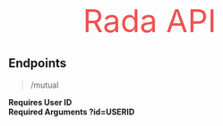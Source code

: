 <div style="text-align: center; color: #f05151; font-size: 56px">Rada API</div>

## Endpoints

> /mutual

**Requires User ID**<br>
**Required Arguments ?id=USERID**

